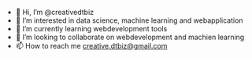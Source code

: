 - 👋 Hi, I’m @creativedtbiz
- 👀 I’m interested in data science, machine learning and webapplication
- 🌱 I’m currently learning webdevelopment tools
- 💞️ I’m looking to collaborate on webdevelopment and machien learning
- 📫 How to reach me creative.dtbiz@gmail.com

<!---
creativedtbiz/creativedtbiz is a ✨ special ✨ repository because its `README.md` (this file) appears on your GitHub profile.
You can click the Preview link to take a look at your changes.
--->

